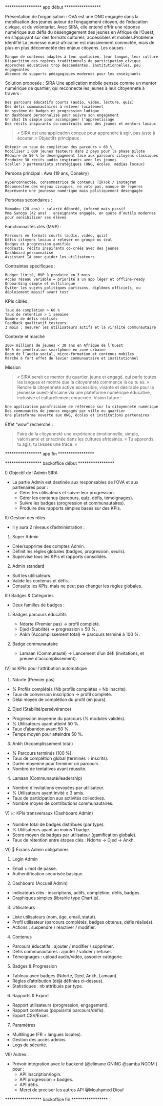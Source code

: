 
***************** app début *****************

Présentation de l’organisation :
 OVA est une ONG engagée dans la mobilisation des jeunes autour de l’engagement citoyen, de l’éducation civique, et du volontariat. Avec SIRA, elle entend offrir une réponse numérique aux défis du désengagement des jeunes en Afrique de l’Ouest, en s’appuyant sur des formats culturels, accessibles et mobiles.Problème identifié
 La jeunesse ouest-africaine est massivement connectée, mais de plus en plus déconnectée des enjeux citoyens.
 Les causes :

    Manque de contenus adaptés à leur quotidien, leur langue, leur culture
    Disparition des repères traditionnels de participation civique
    Approches éducatives trop descendantes, institutionnelles, peu engageantes
    Absence de supports pédagogiques modernes pour les enseignants

Solution proposée : SIRA
 Une application mobile pensée comme un mentor numérique de quartier, qui reconnecte les jeunes à leur citoyenneté à travers :

    Des parcours éducatifs courts (audio, vidéo, lecture, quiz)
    Des défis communautaires à relever localement
    Un système de badges et progression ludique
    Un dashboard personnalisé pour suivre son engagement
    Un chat IA simple pour accompagner l’apprentissage
    Des récits inspirants co-construits avec des jeunes et mentors locaux
> « SIRA est une application conçue pour apprendre à agir, pas juste à écouter. »
Objectifs principaux :

    Obtenir un taux de complétion des parcours > 60 %
    Mobiliser 1 000 jeunes testeurs dans 2 pays pour la phase pilote
    Réduire de 50 % le désengagement face aux parcours citoyens classiques
    Produire 30 récits audio inspirants avec les jeunes
    Sceller 3 partenariats stratégiques (ONG, écoles, médias locaux)

Persona principal : Awa (19 ans, Conakry)

    Hyperconnectée, consommatrice de contenus TikTok / Instagram
    Déconnectée des enjeux civiques, ne vote pas, manque de repères
    Représente une jeunesse numérique mais politiquement désengagée

Personas secondaires :

    Mamadou (28 ans) : salarié débordé, informé mais passif
    Mme Sanogo (42 ans) : enseignante engagée, en quête d’outils modernes pour sensibiliser ses élèves

Fonctionnalités clés (MVP) :

    Parcours en formats courts (audio, vidéo, quiz)
    Défis citoyens locaux à relever en groupe ou seul
    Badges et progression gamifiée
    Podcasts, récits inspirants co-créés avec des jeunes
    Dashboard personnalisé
    Assistant IA pour guider les utilisateurs

Contraintes spécifiques :

    Budget limité, MVP à produire en 3 mois
    Accès réseau variable → priorité à un app léger et offline-ready
    Onboarding simple et multilingue
    Éviter les sujets politiques partisans, diplômes officiels, ou déploiement massif avant test

KPIs ciblés :

    Taux de complétion > 60 %
    Taux de rétention > 1 semaine
    Nombre de défis réalisés
    Feedback qualitatif testeurs
    3 mois : mesurer les utilisateurs actifs et la viralité communautaire

Contexte et marché

    200+ millions de jeunes < 30 ans en Afrique de l’Ouest
    50 % de pénétration smartphone en zone urbaine
    Boom de l’audio social, micro-formation et contenus mobiles
    Marché à fort effet de levier communautaire et institutionnel

Mission
> « SIRA serait ce mentor du quartier, jeune et engagé, qui parle toutes les langues et montre que la citoyenneté commence là où tu es. »
>  Rendre la citoyenneté active accessible, vivante et désirable pour la jeunesse ouest-africaine via une plateforme numérique éducative, inclusive et culturellement enracinée.
Vision future :

    Une application panafricaine de référence sur la citoyenneté numérique
    Des communautés de jeunes engagés par ville ou quartier
    Une plateforme ouverte aux ONG, écoles et institutions partenaires

Effet “wow” recherché :
> Faire de la citoyenneté une expérience émotionnelle, simple, valorisante et enracinée dans les cultures africaines.
>  « Tu apprends, tu agis, tu laisses une trace. »



***************** app fin *****************




***************** backoffice début *****************

I) Objectif de l’Admin SIRA
- La partie Admin est destinée aux responsables de l’OVA et aux partenaires pour :
    - Gérer les utilisateurs et suivre leur progression.
    - Gérer les contenus (parcours, quiz, défis, témoignages).
    - Suivre les badges (progression et communautaires).
    - Produire des rapports simples basés sur des KPIs.

II) Gestion des rôles
- Il y aura 2 niveaux d’administration :
1) Super Admin
- Crée/supprime des comptes Admin.
- Définit les règles globales (badges, progression, seuils).
- Supervise tous les KPIs et rapports consolidés.

2) Admin standard
- Suit les utilisateurs.
- Valide les contenus et défis.
- Consulte les KPIs, mais ne peut pas changer les règles globales.

III) Badges & Catégories
- Deux familles de badges :
1. Badges parcours éducatifs
    - Ndorte (Premier pas) → profil complété.
    - Djed (Stabilité) → progression ≥ 50 %.
    - Ankh (Accomplissement total) → parcours terminé à 100 %.

2. Badge communautaire
    - Lamaan (Communauté) → Lancement d’un défi (invitations, et preuve d'accomplissement).


IV) 📊 KPIs pour l’attribution automatique
1. Ndorte (Premier pas)
- % Profils complétés (Nb profils complétés ÷ Nb inscrits).
- Taux de conversion inscription → profil complété.
- Délai moyen de complétion du profil (en jours).

2. Djed (Stabilité/persévérance)
- Progression moyenne du parcours (% modules validés).
- % Utilisateurs ayant atteint 50 %.
- Taux d’abandon avant 50 %.
- Temps moyen pour atteindre 50 %.

3. Ankh (Accomplissement total)
- % Parcours terminés (100 %).
- Taux de complétion global (terminés ÷ inscrits).
- Durée moyenne pour terminer un parcours.
- Nombre de tentatives avant réussite.

4. Lamaan (Communauté/leadership)
- Nombre d’invitations envoyées par utilisateur.
- % Utilisateurs ayant invité ≥ 3 amis.
- Taux de participation aux activités collectives.
- Nombre moyen de contributions communautaires.

V) 📈 KPIs transversaux (Dashboard Admin)
- Nombre total de badges distribués (par type).
- % Utilisateurs ayant au moins 1 badge.
- Score moyen de badges par utilisateur (gamification globale).
- Taux de rétention entre étapes clés : Ndorte → Djed → Ankh.

VI) 📌 Écrans Admin obligatoires
1. Login Admin
- Email + mot de passe.
- Authentification sécurisée basique.

2. Dashboard (Accueil Admin)
- Indicateurs clés : inscriptions, actifs, complétion, défis, badges.
- Graphiques simples (librairie type Chart.js).

3. Utilisateurs
- Liste utilisateurs (nom, âge, email, statut).
- Profil utilisateur (parcours complétés, badges obtenus, défis réalisés).
- Actions : suspendre / réactiver / modifier.

4. Contenus
- Parcours éducatifs : ajouter / modifier / supprimer.
- Défis communautaires : ajouter / valider / refuser.
- Témoignages : upload audio/vidéo, associer catégorie.

5. Badges & Progression
- Tableau avec badges (Ndorte, Djed, Ankh, Lamaan).
- Règles d’attribution (déjà définies ci-dessus).
- Statistiques : nb attribués par type.

6. Rapports & Export
- Rapport utilisateurs (progression, engagement).
- Rapport contenus (popularité parcours/défis).
- Export CSV/Excel.

7. Paramètres
- Multilingue (FR + langues locales).
- Gestion des accès admins.
- Logs de sécurité.

VII) Autres :
- Prévoir intégration avec le backend (@elimane GNING @samba NGOM ) pour :
    - API inscription/login.
    - API progression + badges.
    - API défis.
    - Merci de preciser les autres API @Mouhamed Diouf

***************** backoffice fin *****************
